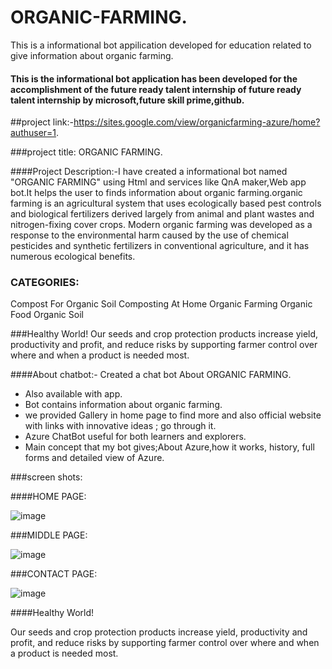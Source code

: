 # ORGANIC-FARMING.
  This is a informational bot appilication developed for education related to give information about organic farming.
  
  
  
  #### This is the informational bot application has been developed for the accomplishment of the future ready talent internship of future ready talent internship by microsoft,future skill prime,github.
  
  
  ##project link:-https://sites.google.com/view/organicfarming-azure/home?authuser=1.


###project title:
           ORGANIC FARMING.
           
           
 ####Project Description:-I have created a informational bot named "ORGANIC FARMING" using Html and services like QnA maker,Web app bot.It helps the user to finds information about organic farming.organic farming is an agricultural system that uses ecologically based pest controls and biological fertilizers derived largely from animal and plant wastes and nitrogen-fixing cover crops. Modern organic farming was developed as a response to the environmental harm caused by the use of chemical pesticides and synthetic fertilizers in conventional agriculture, and it has numerous ecological benefits.
 
 
 
 
 ### CATEGORIES:
Compost For Organic Soil
Composting At Home
Organic Farming
Organic Food
Organic Soil



###Healthy World!
Our seeds and crop protection products increase yield, productivity and profit, and reduce risks by supporting farmer control over where and when a product is needed most.

####About chatbot:- Created a chat bot About ORGANIC FARMING.
- Also available with app.
- Bot contains information about organic farming.
- we provided Gallery in home page to find more and also official website with links with innovative ideas ; go through it.
- Azure ChatBot useful for both learners and explorers.
- Main concept that my bot gives;About Azure,how it works, history, full forms and detailed view of Azure.


###screen shots:


####HOME PAGE:



  ![image](https://user-images.githubusercontent.com/113355758/193272512-259b8204-11b9-4952-aa65-97ac6ff701a3.png)
 
 ###MIDDLE PAGE:
 
 
 
   ![image](https://user-images.githubusercontent.com/113355758/193272934-cd51ec5a-9d52-4ca5-9832-c406d194481d.png)

 
 ###CONTACT PAGE:
 
 
 
 ![image](https://user-images.githubusercontent.com/113355758/193272769-3bcba000-8db2-4298-9aa6-f18ffd278b1f.png)

 
####Healthy World!


Our seeds and crop protection products increase yield, productivity and profit, and reduce risks by supporting farmer control over where and when a product is needed most.

